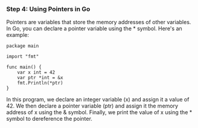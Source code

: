 
### Step 4: Using Pointers in Go

Pointers are variables that store the memory addresses of other variables. In Go, you can declare a pointer variable using the * symbol. Here's an example:

```
package main

import "fmt"

func main() {
    var x int = 42
    var ptr *int = &x
    fmt.Println(*ptr)
}
```
In this program, we declare an integer variable (x) and assign it a value of 42. We then declare a pointer variable (ptr) and assign it the memory address of x using the & symbol. Finally, we print the value of x using the * symbol to dereference the pointer.